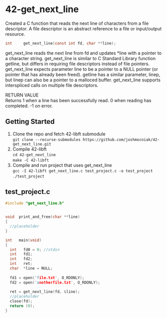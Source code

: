 # 42-get_next_line
Created a C function that reads the next line of characters from a file descriptor.
A file descriptor is an abstract reference to a file or input/output resource.

```C
int		get_next_line(const int fd, char **line);
```

get_next_line reads the next line from fd and updates *line with a pointer to a character string.  get_next_line is similar to C Standard Library function getline, but differs in requiring file descriptors instead of file pointers.  get_next_line expects parameter line to be a pointer to a NULL pointer (or pointer that has already been freed).  getline has a similar parameter, linep, but linep can also be a pointer to a malloced buffer.  get_next_line supports interspliced calls on multiple file descriptors.

RETURN VALUE\
Returns 1 when a line has been successfully read.  0 when reading has completed.  -1 on error.

Getting Started
---------------
1. Clone the repo and fetch 42-libft submodule  
  `git clone --recurse-submodules https://github.com/joshmocniak/42-get_next_line.git`  
2. Compile 42-libft  
  `cd 42-get_next_line`  
  `make -C 42-libft`   
3. Compile and run project that uses get_next_line  
  `gcc -I 42-libft get_next_line.c test_project.c -o test_project`  
  `./test_project`  

test_project.c
--------------

```C
#include "get_next_line.h"


void  print_and_free(char **line)
{
  //placeholder
}

int   main(void)
{
  int   fd0 = 0; //stdin
  int   fd1;
  int   fd2;
  int   ret;
  char  *line = NULL;
  
  fd1 = open('file.txt', O_RDONLY);
  fd2 = open('anotherfile.txt', O_RDONLY);
  
  ret = get_next_line(fd, &line);
  //placeholder
  close(fd);
  return (0);
}

```
